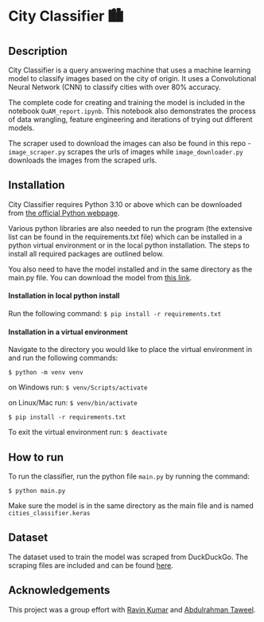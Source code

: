 # City Classifier 🏙️
## Description

City Classifier is a query answering machine that uses a machine learning model to classify images based on the city of origin. It uses a Convolutional Neural Network (CNN) to classify cities with over 80% accuracy.

The complete code for creating and training the model is included in the notebook `QuAM_report.ipynb`. This notebook also demonstrates the process of data wrangling, feature engineering and iterations of trying out different models.

The scraper used to download the images can also be found in this repo - `image_scraper.py` scrapes the urls of images while `image_downloader.py` downloads the images from the scraped urls.

## Installation

City Classifier requires Python 3.10 or above which can be downloaded from [the official Python webpage](https://www.python.org/downloads/).

Various python libraries are also needed to run the program (the extensive list can be found in the requirements.txt file) which can be installed in a python virtual environment or in the local python installation. The steps to install all required packages are outlined below.

You also need to have the model installed and in the same directory as the main.py file. You can download the model from [this link](https://www.kaggle.com/models/salmanhajizada/cities-classifier).

#### Installation in local python install

Run the following command: `$ pip install -r requirements.txt`

#### Installation in a virtual environment

Navigate to the directory you would like to place the virtual environment in and run the following commands:

`$ python -m venv venv`

on Windows run: `$ venv/Scripts/activate`

on Linux/Mac run: `$ venv/bin/activate`

`$ pip install -r requirements.txt`

To exit the virtual environment run: `$ deactivate`

## How to run

To run the classifier, run the python file `main.py` by running the command:

`$ python main.py`

Make sure the model is in the same directory as the main file and is named `cities_classifier.keras`

## Dataset

The dataset used to train the model was scraped from DuckDuckGo. The scraping files are included and can be found [here](https://www.kaggle.com/datasets/salmanhajizada/images-of-major-capital-cities).

## Acknowledgements

This project was a group effort with [Ravin Kumar](https://github.com/Ravin-Kumar) and [Abdulrahman Taweel](https://github.com/Aboud04).

